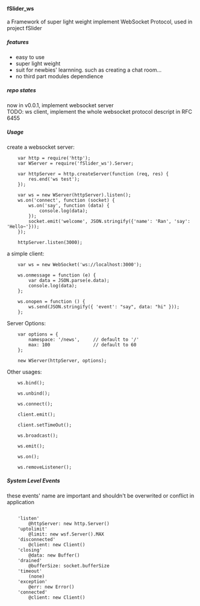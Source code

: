 #### fSlider_ws
a Framework of super light weight implement WebSocket Protocol, used in project fSlider

##### features

+ easy to use
+ super light weight
+ suit for newbies' learnning. such as creating a chat room...
+ no third part modules dependience

##### repo states

now in v0.0.1, implement websocket server  
TODO: ws client, implement the whole websocket protocol descript in RFC 6455

##### Usage

create a websocket server:
```
    var http = require('http');
    var WServer = require('fSlider_ws').Server;
    
    var httpServer = http.createServer(function (req, res) {
        res.end('ws test');
    });
    
    var ws = new WServer(httpServer).listen();
    ws.on('connect', function (socket) {
        ws.on('say', function (data) {
            console.log(data);
        });
        socket.emit('welcome', JSON.stringify({'name': 'Ran', 'say': 'Hello~'}));
    });
    
    httpServer.listen(3000);
```

a simple client:
```
    var ws = new WebSocket('ws://localhost:3000');
    
    ws.onmessage = function (e) { 
        var data = JSON.parse(e.data);
        console.log(data); 
    };
    
    ws.onopen = function () {
        ws.send(JSON.stringify({ 'event': "say", data: "hi" }));
    };
```

Server Options:

```
    var options = {
        namespace: '/news',     // default to '/'
        max: 100                // default to 60
    };

    new WServer(httpServer, options);
```

Other usages:

```
    ws.bind();

    ws.unbind();

    ws.connect();

    client.emit();

    client.setTimeOut();

    ws.broadcast();

    ws.emit();

    ws.on();

    ws.removeListener();
```

##### System Level Events
these events' name are important and shouldn't be overwrited or conflict in application
```
    
    'listen' 
        @httpServer: new http.Server()
    'uptolimit' 
        @limit: new wsf.Server().MAX
    'disconnected' 
        @client: new Client()
    'closing' 
        @data: new Buffer()
    'drained' 
        @bufferSize: socket.bufferSize
    'timeout'
        (none)
    'exception' 
        @err: new Error()
    'connected' 
        @client: new Client()
```